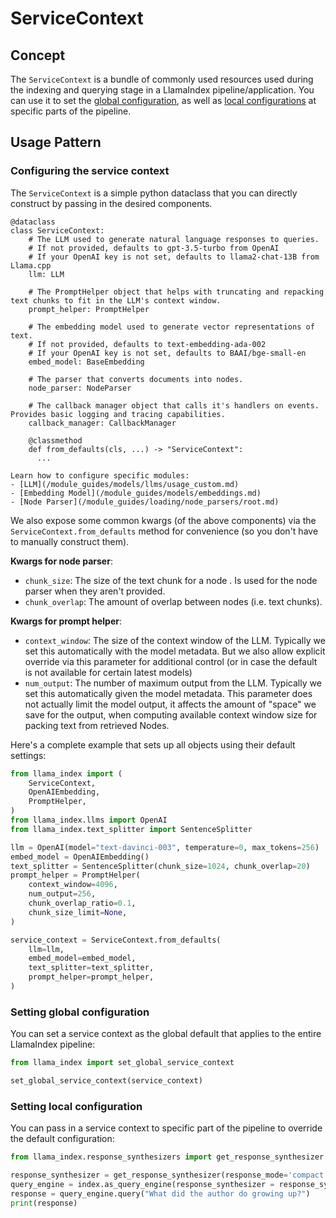 # ServiceContext

## Concept

The `ServiceContext` is a bundle of commonly used resources used during the indexing and querying stage in a LlamaIndex pipeline/application.
You can use it to set the [global configuration](#setting-global-configuration), as well as [local configurations](#setting-local-configuration) at specific parts of the pipeline.

## Usage Pattern

### Configuring the service context

The `ServiceContext` is a simple python dataclass that you can directly construct by passing in the desired components.

```
@dataclass
class ServiceContext:
    # The LLM used to generate natural language responses to queries.
    # If not provided, defaults to gpt-3.5-turbo from OpenAI
    # If your OpenAI key is not set, defaults to llama2-chat-13B from Llama.cpp
    llm: LLM

    # The PromptHelper object that helps with truncating and repacking text chunks to fit in the LLM's context window.
    prompt_helper: PromptHelper

    # The embedding model used to generate vector representations of text.
    # If not provided, defaults to text-embedding-ada-002
    # If your OpenAI key is not set, defaults to BAAI/bge-small-en
    embed_model: BaseEmbedding

    # The parser that converts documents into nodes.
    node_parser: NodeParser

    # The callback manager object that calls it's handlers on events. Provides basic logging and tracing capabilities.
    callback_manager: CallbackManager

    @classmethod
    def from_defaults(cls, ...) -> "ServiceContext":
      ...
```

```{tip}
Learn how to configure specific modules:
- [LLM](/module_guides/models/llms/usage_custom.md)
- [Embedding Model](/module_guides/models/embeddings.md)
- [Node Parser](/module_guides/loading/node_parsers/root.md)
```

We also expose some common kwargs (of the above components) via the `ServiceContext.from_defaults` method
for convenience (so you don't have to manually construct them).

**Kwargs for node parser**:

- `chunk_size`: The size of the text chunk for a node . Is used for the node parser when they aren't provided.
- `chunk_overlap`: The amount of overlap between nodes (i.e. text chunks).

**Kwargs for prompt helper**:

- `context_window`: The size of the context window of the LLM. Typically we set this
  automatically with the model metadata. But we also allow explicit override via this parameter
  for additional control (or in case the default is not available for certain latest
  models)
- `num_output`: The number of maximum output from the LLM. Typically we set this
  automatically given the model metadata. This parameter does not actually limit the model
  output, it affects the amount of "space" we save for the output, when computing
  available context window size for packing text from retrieved Nodes.

Here's a complete example that sets up all objects using their default settings:

```python
from llama_index import (
    ServiceContext,
    OpenAIEmbedding,
    PromptHelper,
)
from llama_index.llms import OpenAI
from llama_index.text_splitter import SentenceSplitter

llm = OpenAI(model="text-davinci-003", temperature=0, max_tokens=256)
embed_model = OpenAIEmbedding()
text_splitter = SentenceSplitter(chunk_size=1024, chunk_overlap=20)
prompt_helper = PromptHelper(
    context_window=4096,
    num_output=256,
    chunk_overlap_ratio=0.1,
    chunk_size_limit=None,
)

service_context = ServiceContext.from_defaults(
    llm=llm,
    embed_model=embed_model,
    text_splitter=text_splitter,
    prompt_helper=prompt_helper,
)
```

### Setting global configuration

You can set a service context as the global default that applies to the entire LlamaIndex pipeline:

```python
from llama_index import set_global_service_context

set_global_service_context(service_context)
```

### Setting local configuration

You can pass in a service context to specific part of the pipeline to override the default configuration:

```python
from llama_index.response_synthesizers import get_response_synthesizer

response_synthesizer = get_response_synthesizer(response_mode='compact', service_context=service_context)
query_engine = index.as_query_engine(response_synthesizer = response_synthesizer)
response = query_engine.query("What did the author do growing up?")
print(response)
```
